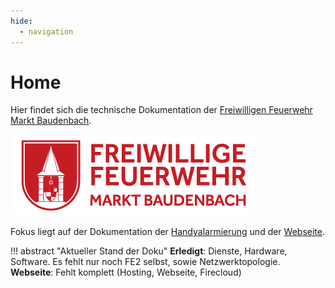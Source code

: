 ```yaml
---
hide:
  - navigation
---
```


# Home

Hier findet sich die technische Dokumentation der [Freiwilligen Feuerwehr Markt Baudenbach](https://www.ffw-baudenbach.de).

![Alt-Text](assets/logo_rot.png)

Fokus liegt auf der Dokumentation der [Handyalarmierung](Handyalarmierung/index.md) und der [Webseite](Webseite/index.md).

!!! abstract "Aktueller Stand der Doku"
    **Erledigt**: Dienste, Hardware, Software. Es fehlt nur noch FE2 selbst, sowie Netzwerktopologie.   
    **Webseite**: Fehlt komplett (Hosting, Webseite, Firecloud)